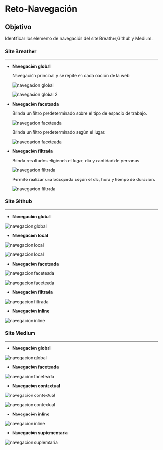 # Reto-Navegación

## Objetivo
Identificar los elemento de navegación del site Breather,Github y Medium.

### Site Breather
***
* **Navegación global**

  Navegación principal y se repite en cada opción de la web.

  ![navegacion global](assets/images/images_breather/navegacion_global.JPG)

  ![navegacion global 2](assets/images/images_breather/navegacion_global2.JPG)

* **Navegación faceteada**

  Brinda un filtro predeterminado sobre el tipo de espacio de trabajo.

  ![navegacion faceteada](assets/images/images_breather/navegacion_faceteada.JPG)

  Brinda un filtro predeterminado según el lugar.

  ![navegacion faceteada](assets/images/images_breather/navegacion_faceteada2.JPG)

* **Navegación filtrada**

  Brinda resultados eligiendo el lugar, dia y cantidad de personas.

  ![navegacion filtrada](assets/images/images_breather/navegacion_filtrada.JPG)

  Permite realizar una búsqueda según el día, hora y tiempo de duración.

  ![navegacion filtrada](assets/images/images_breather/navegacion_filtrada2.JPG)

### Site Github
***

* **Navegación global**

![navegacion global](assets/images/images_github/navegacion_global.JPG)

* **Navegación local**

![navegacion local](assets/images/images_github/navegacion_local.JPG)

![navegacion local](assets/images/images_github/navegacion_local1.JPG)

* **Navegación faceteada**

![navegacion faceteada](assets/images/images_github/navegacion_faceteada.JPG)



![navegacion faceteada](assets/images/images_github/navegacion_faceteada1.JPG)

* **Navegación filtrada**

![navegacion filtrada](assets/images/images_github/navegacion_filtrada.JPG)

* **Navegación inline**

![navegacion inline](assets/images/images_github/navegacion_inline.JPG)



### Site Medium
***

* **Navegación global**

![navegacion global](assets/images/images_medium/navegacion_global.JPG)

* **Navegación faceteada**

![navegacion faceteada](assets/images/images_medium/navegacion_faceteada.JPG)

* **Navegación contextual**

![navegacion contextual](assets/images/images_medium/navegacion_contextual.JPG)

![navegacion contextual](assets/images/images_medium/navegacion_contextual1.JPG)


* **Navegación inline**

![navegacion inline](assets/images/images_medium/navegacion_inline.JPG)


* **Navegación suplementaria**


![navegacion suplemtaria](assets/images/images_medium/navegacion_suplememtaria.JPG)
